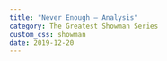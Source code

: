 ```yaml
---
title: "Never Enough – Analysis"
category: The Greatest Showman Series
custom_css: showman
date: 2019-12-20
---
```

